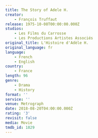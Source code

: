 ```yaml
---
title: The Story of Adele H.
creator:
    - François Truffaut
release: 1975-10-08T00:00:00.000Z
studios:
    - Les Films du Carrosse
    - Les Productions Artistes Associés
original_title: L'Histoire d'Adèle H.
original_language: fr
language:
    - French
    - English
country:
    - France
length: 96
genre:
    - Drama
    - History
format: ''
service: ''
venue: Metrograph
date: 2018-08-20T04:00:00.000Z
rating: '3'
revisit: false
media: Movie
tmdb_id: 1829
---
```



